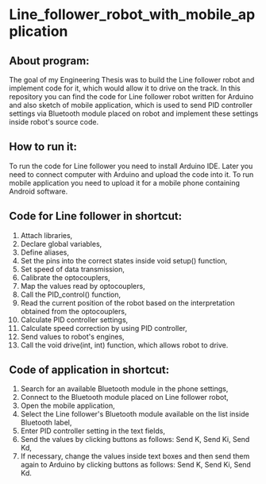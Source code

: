 # Line_follower_robot_with_mobile_application 
<h2>About program:</h2>
The goal of my Engineering Thesis was to build the Line follower robot and implement code for it, which would allow it to drive on the track. In this repository
you can find the code for Line follower robot written for Arduino and also sketch of mobile application, which is used to send PID controller settings via Bluetooth module 
placed on robot and implement these settings inside robot's source code.
<h2>How to run it:</h2>
To run the code for Line follower you need to install Arduino IDE. Later you need to connect computer with Arduino and upload the code into it.
To run mobile application you need to upload it for a mobile phone containing Android software.
<h2>Code for Line follower in shortcut:</h2>

1. Attach libraries,
2. Declare global variables,
3. Define aliases,
4. Set the pins into the correct states inside void setup() function,
5. Set speed of data transmission,
6. Calibrate the optocouplers,
7. Map the values ​​read by optocouplers,
8. Call the PID_control() function,
9. Read the current position of the robot based on the interpretation obtained from the optocouplers,
10. Calculate PID controller settings,
11. Calculate speed correction by using PID controller,
12. Send values to robot's engines,
13. Call the void drive(int, int) function, which allows robot to drive.
<h2>Code of application in shortcut:</h2>

1. Search for an available Bluetooth module in the phone settings,
2. Connect to the Bluetooth module placed on Line follower robot,
3. Open the mobile application,
4. Select the Line follower's Bluetooth module available on the list inside Bluetooth label,
5. Enter PID controller setting in the text fields,
6. Send the values by clicking buttons as follows: Send K, Send Ki, Send Kd,
7. If necessary, change the values inside text boxes and then send them again to Arduino by clicking buttons as follows: Send K, Send Ki, Send Kd.


